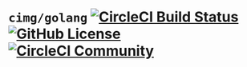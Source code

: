 # `cimg/golang` [![CircleCI Build Status](https://circleci.com/gh/CircleCI-Public/cimg-golang.svg?style=shield "CircleCI Build Status")](https://circleci.com/gh/CircleCI-Public/cimg-golang) [![GitHub License](https://img.shields.io/badge/license-MIT-lightgrey.svg)](https://raw.githubusercontent.com/CircleCI-Public/cimg-golang/master/LICENSE) [![CircleCI Community](https://img.shields.io/badge/community-CircleCI%20Discuss-343434.svg)](https://discuss.circleci.com/c/ecosystem/images)
